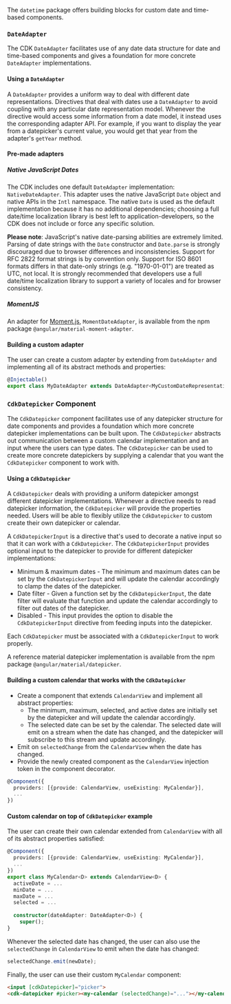 The `datetime` package offers building blocks for custom date and time-based components.

### `DateAdapter`
The CDK `DateAdapter` facilitates use of any date data structure for date and time-based components and gives a
foundation for more concrete `DateAdapter` implementations.

#### Using a `DateAdapter`
A `DateAdapter` provides a uniform way to deal with different date representations. Directives that deal with dates use
a `DateAdapter` to avoid coupling with any particular date representation model. Whenever the directive would access
some information from a date model, it instead uses the corresponding adapter API. For example, if you want to display
the year from a datepicker's current value, you would get that year from the adapter's `getYear` method.

#### Pre-made adapters

##### Native JavaScript Dates
The CDK includes one default `DateAdapter` implementation: `NativeDateAdapter`. This adapter uses the native JavaScript
`Date` object and native APIs in the `Intl` namespace. The native `Date` is used as the default implementation because
it has no additional dependencies; choosing a full date/time localization library is best left to
application-developers, so the CDK does not include or force any specific solution.

**Please note**: JavaScript's native date-parsing abilities are extremely limited. Parsing of date strings with the
`Date` constructor and `Date.parse` is strongly discouraged due to browser differences and inconsistencies. Support for
RFC 2822 format strings is by convention only. Support for ISO 8601 formats differs in that date-only strings
(e.g. "1970-01-01") are treated as UTC, not local. It is strongly recommended that developers use a full date/time
localization library to support a variety of locales and for browser consistency.

##### MomentJS
An adapter for [Moment.js](https://momentjs.com), `MomentDateAdapter`, is available from the npm package
`@angular/material-moment-adapter`.

#### Building a custom adapter
The user can create a custom adapter by extending from `DateAdapter` and implementing all of its abstract methods and
properties:

```ts
@Injectable()
export class MyDateAdapter extends DateAdapter<MyCustomDateRepresentation> {...}
```

### `CdkDatepicker` Component
The `CdkDatepicker` component facilitates use of any datepicker structure for date components and provides a foundation
which more concrete datepicker implementations can be built upon. The `CdkDatepicker` abstracts out communication
between a custom calendar implementation and an input where the users can type dates. The `CdkDatepicker` can be used
to create more concrete datepickers by supplying a calendar that you want the `CdkDatepicker` component to work with.

#### Using a `CdkDatepicker`
A `CdkDatepicker` deals with providing a uniform datepicker amongst different datepicker implementations. Whenever a
directive needs to read datepicker information, the `CdkDatepicker` will provide the properties needed. Users will be
able to flexibly utilize the `CdkDatepicker` to custom create their own datepicker or calendar.

A `CdkDatepickerInput` is a directive that's used to decorate a native input so that it can work with a `CdkDatepicker`.
The `CdkDatepickerInput` provides optional input to the datepicker to provide for different datepicker implementations:
 * Minimum & maximum dates - The minimum and maximum dates can be set by the `CdkDatepickerInput` and will update the
 calendar accordingly to clamp the dates of the datepicker.
 * Date filter - Given a function set by the `CdkDatepickerInput`, the date filter will evaluate that function and
 update the calendar accordingly to filter out dates of the datepicker.
 * Disabled - This input provides the option to disable the `CdkDatepickerInput` directive from feeding inputs into the
 datepicker.

Each `CdkDatepicker` must be associated with a `CdkDatepickerInput` to work properly.

A reference material datepicker implementation is available from the npm package `@angular/material/datepicker`.

#### Building a custom calendar that works with the `CdkDatepicker`
 * Create a component that extends `CalendarView` and implement all abstract properties:
    * The minimum, maximum, selected, and active dates are initially set by the datepicker and will update the calendar
    accordingly.
    * The selected date can be set by the calendar. The selected date will emit on a stream when the date has changed,
    and the datepicker will subscribe to this stream and update accordingly.
 * Emit on `selectedChange` from the `CalendarView` when the date has changed.
 * Provide the newly created component as the `CalendarView` injection token in the component decorator.

```ts
@Component({
  providers: [{provide: CalendarView, useExisting: MyCalendar}],
  ...
})
```

 <!-- example(cdk-datepicker-overview) -->

#### Custom calendar on top of `CdkDatepicker` example

The user can create their own calendar extended from `CalendarView` with all of its abstract properties satisfied:

```ts
@Component({
  providers: [{provide: CalendarView, useExisting: MyCalendar}],
  ...
})
export class MyCalendar<D> extends CalendarView<D> {
  activeDate = ...
  minDate = ...
  maxDate = ...
  selected = ...
  
  constructor(dateAdapter: DateAdapter<D>) {
    super();
}
```

Whenever the selected date has changed, the user can also use the `selectedChange` in `CalendarView` to emit when the
date has changed:

```ts
selectedChange.emit(newDate);
```

Finally, the user can use their custom `MyCalendar` component:

```html
<input [cdkDatepicker]="picker">
<cdk-datepicker #picker><my-calendar (selectedChange)="..."></my-calendar></cdk-datepicker>
```
